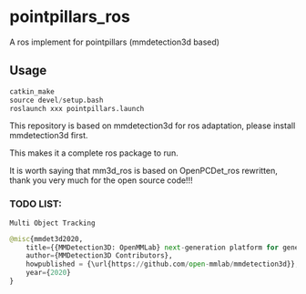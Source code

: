 # pointpillars_ros
A ros implement for pointpillars (mmdetection3d based)

## Usage
```python
catkin_make
source devel/setup.bash
roslaunch xxx pointpillars.launch
```
This repository is based on mmdetection3d for ros adaptation, please install mmdetection3d first. 

This makes it a complete ros package to run.

It is worth saying that mm3d_ros is based on OpenPCDet_ros rewritten, thank you very much for the open source code!!!
### TODO LIST:
    Multi Object Tracking

```python
@misc{mmdet3d2020,
    title={{MMDetection3D: OpenMMLab} next-generation platform for general {3D} object detection},
    author={MMDetection3D Contributors},
    howpublished = {\url{https://github.com/open-mmlab/mmdetection3d}},
    year={2020}
}
```
